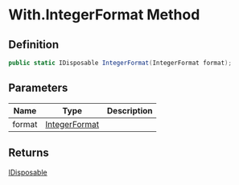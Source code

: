 # With.IntegerFormat Method
## Definition

```c#
public static IDisposable IntegerFormat(IntegerFormat format);
```

## Parameters

| Name | Type | Description |
| ---- | ---- | ----------- |
| format | [IntegerFormat](MrKWatkins.Assertions.IntegerFormat.md) |  |

## Returns

[IDisposable](https://learn.microsoft.com/en-gb/dotnet/api/System.IDisposable)
